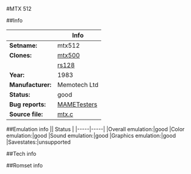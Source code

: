 #MTX 512

##Info

||Info|
|-----|-----|
|**Setname:**|mtx512
|**Clones:**|[mtx500](mtx500.md)
||[rs128](rs128.md)
|**Year:**|1983
|**Manufacturer:**|Memotech Ltd
|**Status:**|good
|**Bug reports:**|[MAMETesters](http://mametesters.org/view_all_set.php?type=1&temporary=y&search=mtx.c)
|**Source file:**|[mtx.c](https://github.com/mamedev/mame/blob/master/src/mess/drivers/mtx.c)

##Emulation info
|| Status |
|-----|-----|
|Overall emulation:|good
|Color emulation:|good
|Sound emulation:|good
|Graphics emulation:|good
|Savestates:|unsupported

##Tech info

##Romset info

<!--- START OF EDITED COMMENT DO NOT TOUCH TEXT ABOVE-->
